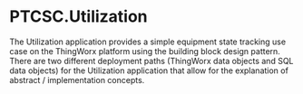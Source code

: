 # PTCSC.Utilization
The Utilization application provides a simple equipment state tracking use case on the ThingWorx platform using the building block design pattern. There are two different deployment paths (ThingWorx data objects and SQL data objects) for the Utilization application that allow for the explanation of abstract / implementation concepts.
